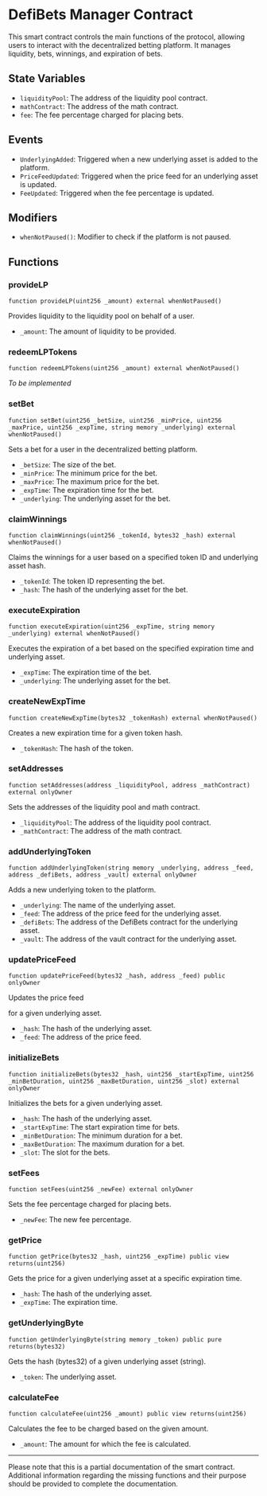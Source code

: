 # DefiBets Manager Contract

This smart contract controls the main functions of the protocol, allowing users to interact with the decentralized betting platform. It manages liquidity, bets, winnings, and expiration of bets.

## State Variables

- `liquidityPool`: The address of the liquidity pool contract.
- `mathContract`: The address of the math contract.
- `fee`: The fee percentage charged for placing bets.

## Events

- `UnderlyingAdded`: Triggered when a new underlying asset is added to the platform.
- `PriceFeedUpdated`: Triggered when the price feed for an underlying asset is updated.
- `FeeUpdated`: Triggered when the fee percentage is updated.

## Modifiers

- `whenNotPaused()`: Modifier to check if the platform is not paused.

## Functions

### provideLP

```solidity
function provideLP(uint256 _amount) external whenNotPaused()
```

Provides liquidity to the liquidity pool on behalf of a user.

- `_amount`: The amount of liquidity to be provided.

### redeemLPTokens

```solidity
function redeemLPTokens(uint256 _amount) external whenNotPaused()
```

_To be implemented_

### setBet

```solidity
function setBet(uint256 _betSize, uint256 _minPrice, uint256 _maxPrice, uint256 _expTime, string memory _underlying) external whenNotPaused()
```

Sets a bet for a user in the decentralized betting platform.

- `_betSize`: The size of the bet.
- `_minPrice`: The minimum price for the bet.
- `_maxPrice`: The maximum price for the bet.
- `_expTime`: The expiration time for the bet.
- `_underlying`: The underlying asset for the bet.

### claimWinnings

```solidity
function claimWinnings(uint256 _tokenId, bytes32 _hash) external whenNotPaused()
```

Claims the winnings for a user based on a specified token ID and underlying asset hash.

- `_tokenId`: The token ID representing the bet.
- `_hash`: The hash of the underlying asset for the bet.

### executeExpiration

```solidity
function executeExpiration(uint256 _expTime, string memory _underlying) external whenNotPaused()
```

Executes the expiration of a bet based on the specified expiration time and underlying asset.

- `_expTime`: The expiration time of the bet.
- `_underlying`: The underlying asset for the bet.

### createNewExpTime

```solidity
function createNewExpTime(bytes32 _tokenHash) external whenNotPaused()
```

Creates a new expiration time for a given token hash.

- `_tokenHash`: The hash of the token.

### setAddresses

```solidity
function setAddresses(address _liquidityPool, address _mathContract) external onlyOwner
```

Sets the addresses of the liquidity pool and math contract.

- `_liquidityPool`: The address of the liquidity pool contract.
- `_mathContract`: The address of the math contract.

### addUnderlyingToken

```solidity
function addUnderlyingToken(string memory _underlying, address _feed, address _defiBets, address _vault) external onlyOwner
```

Adds a new underlying token to the platform.

- `_underlying`: The name of the underlying asset.
- `_feed`: The address of the price feed for the underlying asset.
- `_defiBets`: The address of the DefiBets contract for the underlying asset.
- `_vault`: The address of the vault contract for the underlying asset.

### updatePriceFeed

```solidity
function updatePriceFeed(bytes32 _hash, address _feed) public onlyOwner
```

Updates the price feed

for a given underlying asset.

- `_hash`: The hash of the underlying asset.
- `_feed`: The address of the price feed.

### initializeBets

```solidity
function initializeBets(bytes32 _hash, uint256 _startExpTime, uint256 _minBetDuration, uint256 _maxBetDuration, uint256 _slot) external onlyOwner
```

Initializes the bets for a given underlying asset.

- `_hash`: The hash of the underlying asset.
- `_startExpTime`: The start expiration time for bets.
- `_minBetDuration`: The minimum duration for a bet.
- `_maxBetDuration`: The maximum duration for a bet.
- `_slot`: The slot for the bets.

### setFees

```solidity
function setFees(uint256 _newFee) external onlyOwner
```

Sets the fee percentage charged for placing bets.

- `_newFee`: The new fee percentage.

### getPrice

```solidity
function getPrice(bytes32 _hash, uint256 _expTime) public view returns(uint256)
```

Gets the price for a given underlying asset at a specific expiration time.

- `_hash`: The hash of the underlying asset.
- `_expTime`: The expiration time.

### getUnderlyingByte

```solidity
function getUnderlyingByte(string memory _token) public pure returns(bytes32)
```

Gets the hash (bytes32) of a given underlying asset (string).

- `_token`: The underlying asset.

### calculateFee

```solidity
function calculateFee(uint256 _amount) public view returns(uint256)
```

Calculates the fee to be charged based on the given amount.

- `_amount`: The amount for which the fee is calculated.

---

Please note that this is a partial documentation of the smart contract. Additional information regarding the missing functions and their purpose should be provided to complete the documentation.
